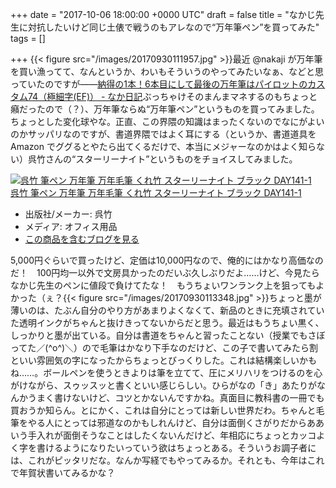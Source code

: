 
+++
date = "2017-10-06 18:00:00 +0000 UTC"
draft = false
title = "なかじ先生に対抗したいけど同じ土俵で戦うのもアレなので“万年筆ペン”を買ってみた"
tags = []

+++
{{< figure src="/images/20170930111957.jpg"  >}}最近 @nakaji が万年筆を買い漁ってて、なんというか、わいもそういうのやってみたいなぁ、などと思っていたのですが――[納得の1本！6本目にして最後の万年筆はパイロットのカスタム74（極細字(EF)） - なか日記](http://blog.nakajix.jp/entry/2017/09/09/005042)ぶっちゃけそのまんまマネするのもちょっと癪だったので（？）、万年筆ならぬ“万年筆ペン”というものを買ってみました。ちょっとした変化球やな。正直、この界隈の知識はまったくないのでなにがよいのかサッパリなのですが、書道界隈ではよく耳にする（というか、書道道具を Amazon でググるとやたら出てくるだけで、本当にメジャーなのかはよく知らない）呉竹さんの“スターリーナイト”というものをチョイスしてみました。<div class="hatena-asin-detail"><a href="http://www.amazon.co.jp/exec/obidos/ASIN/B001C3CJC6/bestylesnet-22/"><img src="https://images-fe.ssl-images-amazon.com/images/I/41%2BysuRS6kL._SL160_.jpg" class="hatena-asin-detail-image" alt="呉竹 筆ペン 万年筆 万年毛筆 くれ竹 スターリーナイト ブラック DAY141-1" title="呉竹 筆ペン 万年筆 万年毛筆 くれ竹 スターリーナイト ブラック DAY141-1"/></a><div class="hatena-asin-detail-info"><a href="http://www.amazon.co.jp/exec/obidos/ASIN/B001C3CJC6/bestylesnet-22/">呉竹 筆ペン 万年筆 万年毛筆 くれ竹 スターリーナイト ブラック DAY141-1</a><ul><li><span class="hatena-asin-detail-label">出版社/メーカー:</span> 呉竹</li><li><span class="hatena-asin-detail-label">メディア:</span> オフィス用品</li><li><a href="http://d.hatena.ne.jp/asin/B001C3CJC6/bestylesnet-22" target="_blank">この商品を含むブログを見る</a></li></ul></div><div class="hatena-asin-detail-foot"></div></div>5,000円ぐらいで買ったけど、定価は10,000円なので、俺的にはかなり高価なのだ！　100円均一以外で文房具かったのだいぶ久しぶりだよ……けど、今見たらなかじ先生のペンに値段で負けてたな！　もうちょいワンランク上を狙ってもよかった（ぇ？{{< figure src="/images/20170930113348.jpg"  >}}ちょっと墨が薄いのは、たぶん自分のやり方があまりよくなくて、新品のときに充填されていた透明インクがちゃんと抜けきってないからだと思う。最近はもうちょい黒く、しっかりと墨が出ている。自分は書道をちゃんと習ったことない（授業でもさぼってた／(^o^)＼）ので毛筆はかなり下手なのだけど、この子で書いてみたら割といい雰囲気の字になったからちょっとびっくりした。これは結構楽しいかもね……。ボールペンを使うときよりは筆を立てて、圧にメリハリをつけるのを心がけながら、スゥッスッと書くといい感じらしい。ひらがなの「き」あたりがなんかうまく書けないけど、コツとかないんですかね。真面目に教科書の一冊でも買おうか知らん。とにかく、これは自分にとっては新しい世界だわ。ちゃんと毛筆をやる人にとっては邪道なのかもしれんけど、自分は面倒くさがりだからああいう手入れが面倒そうなことはしたくないんだけど、年相応にちょっとカッコよく字を書けるようになりたいっていう欲はちょっとある。そういうお調子者には、これがピッタリだな。なんか写経でもやってみるか。それとも、今年はこれで年賀状書いてみるかな？


